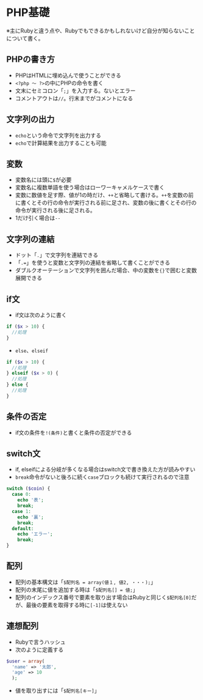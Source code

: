 # PHP基礎
※主にRubyと違う点や、Rubyでもできるかもしれないけど自分が知らないことについて書く。

## PHPの書き方
- PHPはHTMLに埋め込んで使うことができる
- `<?php 〜 ?>`の中にPHPの命令を書く
- 文末にセミコロン「`;`」を入力する。ないとエラー
- コメントアウトは`//`。行末までがコメントになる

## 文字列の出力
- `echo`という命令で文字列を出力する
- `echo`で計算結果を出力することも可能

## 変数
- 変数名には頭に`$`が必要
- 変数名に複数単語を使う場合はローワーキャメルケースで書く
- 変数に数値を足す際、値が1の時だけ、`++`と省略して書ける。`++`を変数の前に書くとその行の命令が実行される前に足され、変数の後に書くとその行の命令が実行される後に足される。
- 1だけ引く場合は`--`

## 文字列の連結
- ドット「`.`」で文字列を連結できる
- 「`.=`」を使うと変数と文字列の連結を省略して書くことができる
- ダブルクオーテーションで文字列を囲んだ場合、中の変数を`{}`で囲むと変数展開できる

## if文
- if文は次のように書く
```PHP
if ($x > 10) {
  //処理
}
``` 
- `else`、`elseif`
```PHP
if ($x > 10) {
  //処理
} elseif ($x > 0) {
  //処理
} else {
  //処理
}
```

## 条件の否定
- if文の条件を`!(条件)`と書くと条件の否定ができる

## switch文
- if, elseifによる分岐が多くなる場合はswitch文で書き換えた方が読みやすい
- `break`命令がないと後ろに続く`case`ブロックも続けて実行されるので注意
```PHP
switch ($coin) {
  case 0:
    echo '表';
    break;
  case 1:
    echo '裏';
    break;
  default:
    echo 'エラー';
    break;
}
```

## 配列
- 配列の基本構文は「`$配列名 = array(値１, 値2, ・・・);`」
- 配列の末尾に値を追加する時は「`$配列名[] = 値;`」
- 配列のインデックス番号で要素を取り出す場合はRubyと同じく`$配列名[0]`だが、最後の要素を取得する時に`[-1]`は使えない

## 連想配列
- Rubyで言うハッシュ
- 次のように定義する
```PHP
$user = array(
  'name' => '太郎',
  'age' => 10
  );
```
- 値を取り出すには「`$配列名[キー]`」